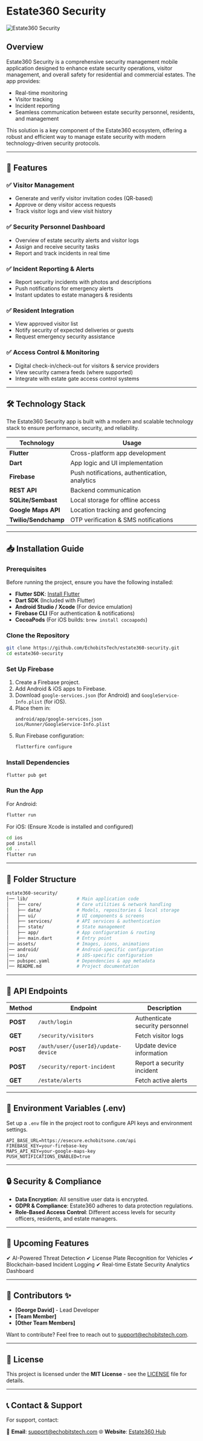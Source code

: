 # Estate360 Security

![Estate360 Security](https://your-logo-url.com/logo.png) <!-- (Optional: Add a logo or relevant banner here) -->

## Overview
Estate360 Security is a comprehensive security management mobile application designed to enhance estate security operations, visitor management, and overall safety for residential and commercial estates. The app provides:

- Real-time monitoring
- Visitor tracking
- Incident reporting
- Seamless communication between estate security personnel, residents, and management

This solution is a key component of the Estate360 ecosystem, offering a robust and efficient way to manage estate security with modern technology-driven security protocols.

---

## 🚀 Features

### ✅ Visitor Management
- Generate and verify visitor invitation codes (QR-based)
- Approve or deny visitor access requests
- Track visitor logs and view visit history

### ✅ Security Personnel Dashboard
- Overview of estate security alerts and visitor logs
- Assign and receive security tasks
- Report and track incidents in real time

### ✅ Incident Reporting & Alerts
- Report security incidents with photos and descriptions
- Push notifications for emergency alerts
- Instant updates to estate managers & residents

### ✅ Resident Integration
- View approved visitor list
- Notify security of expected deliveries or guests
- Request emergency security assistance

### ✅ Access Control & Monitoring
- Digital check-in/check-out for visitors & service providers
- View security camera feeds (where supported)
- Integrate with estate gate access control systems

---

## 🛠 Technology Stack
The Estate360 Security app is built with a modern and scalable technology stack to ensure performance, security, and reliability.

| Technology       | Usage                                      |
|-----------------|--------------------------------------------|
| **Flutter**     | Cross-platform app development            |
| **Dart**        | App logic and UI implementation           |
| **Firebase**    | Push notifications, authentication, analytics |
| **REST API**    | Backend communication                     |
| **SQLite/Sembast** | Local storage for offline access      |
| **Google Maps API** | Location tracking and geofencing    |
| **Twilio/Sendchamp** | OTP verification & SMS notifications |

---

## 📥 Installation Guide

### Prerequisites
Before running the project, ensure you have the following installed:

- **Flutter SDK**: [Install Flutter](https://flutter.dev/docs/get-started/install)
- **Dart SDK** (Included with Flutter)
- **Android Studio / Xcode** (For device emulation)
- **Firebase CLI** (For authentication & notifications)
- **CocoaPods** (For iOS builds: `brew install cocoapods`)

### Clone the Repository
```sh
git clone https://github.com/EchobitsTech/estate360-security.git
cd estate360-security
```

### Set Up Firebase
1. Create a Firebase project.
2. Add Android & iOS apps to Firebase.
3. Download `google-services.json` (for Android) and `GoogleService-Info.plist` (for iOS).
4. Place them in:
   ```
   android/app/google-services.json
   ios/Runner/GoogleService-Info.plist
   ```
5. Run Firebase configuration:
   ```sh
   flutterfire configure
   ```

### Install Dependencies
```sh
flutter pub get
```

### Run the App
For Android:
```sh
flutter run
```
For iOS: (Ensure Xcode is installed and configured)
```sh
cd ios
pod install
cd ..
flutter run
```

---

## 📂 Folder Structure
```bash
estate360-security/
│── lib/                  # Main application code
│   ├── core/             # Core utilities & network handling
│   ├── data/             # Models, repositories & local storage
│   ├── ui/               # UI components & screens
│   ├── services/         # API services & authentication
│   ├── state/            # State management
│   ├── app/              # App configuration & routing
│   ├── main.dart         # Entry point
│── assets/               # Images, icons, animations
│── android/              # Android-specific configuration
│── ios/                  # iOS-specific configuration
│── pubspec.yaml          # Dependencies & app metadata
│── README.md             # Project documentation
```

---

## 📡 API Endpoints
| Method | Endpoint | Description |
|--------|---------|-------------|
| **POST** | `/auth/login` | Authenticate security personnel |
| **GET**  | `/security/visitors` | Fetch visitor logs |
| **POST** | `/auth/user/{userId}/update-device` | Update device information |
| **POST** | `/security/report-incident` | Report a security incident |
| **GET**  | `/estate/alerts` | Fetch active alerts |

---

## 🔧 Environment Variables (.env)
Set up a `.env` file in the project root to configure API keys and environment settings.

```env
API_BASE_URL=https://esecure.echobitsone.com/api
FIREBASE_KEY=your-firebase-key
MAPS_API_KEY=your-google-maps-key
PUSH_NOTIFICATIONS_ENABLED=true
```

---

## 🔒 Security & Compliance
- **Data Encryption**: All sensitive user data is encrypted.
- **GDPR & Compliance**: Estate360 adheres to data protection regulations.
- **Role-Based Access Control**: Different access levels for security officers, residents, and estate managers.

---

## 🚀 Upcoming Features
✔ AI-Powered Threat Detection
✔ License Plate Recognition for Vehicles
✔ Blockchain-based Incident Logging
✔ Real-time Estate Security Analytics Dashboard

---

## 👥 Contributors ✨
- **[George David]** - Lead Developer
- **[Team Member]** 
- **[Other Team Members]**

Want to contribute? Feel free to reach out to [support@echobitstech.com](mailto:support@echobitstech.com).

---

## 📜 License
This project is licensed under the **MIT License** - see the [LICENSE](LICENSE) file for details.

---

## 📞 Contact & Support
For support, contact:

📩 **Email**: [support@echobitstech.com](mailto:support@echobitstech.com)
🌐 **Website**: [Estate360 Hub](https://estate360hub.com)
